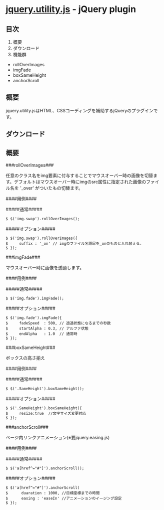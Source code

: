 [jquery.utility.js](https://github.com/haldais/jquery.utility.js) - jQuery plugin 
==================================================

目次
--------------------------------------

1. 概要
2. ダウンロード
3. 機能群
  * rollOverImages
  * imgFade
  * boxSameHeight
  * anchorScroll  

概要
--------------------------------------
jquery.utility.jsはHTML、CSSコーディングを補助するjQueryのプラグインです。

ダウンロード
--------------------------------------

概要
--------------------------------------

###rollOverImages###

任意のクラス名をimg要素に付与することでマウスオーバー時の画像を切替ます。デフォルトはマウスオーバー時にimgのsrc属性に指定された画像のファイル名を '_over' がついたもの切替ます。

####用例####

#####通常#####

    $ $('img.swap').rollOverImages();
   
#####オプション#####

    $ $('img.swap').rollOverImages({
    $     suffix : '_on' // imgのファイル名語尾を_onのものと入れ替える。
    $ });

###imgFade###

マウスオーバー時に画像を透過します。

####用例####

#####通常#####

    $ $('img.fade').imgFade();

#####オプション#####

    $ $('img.fade').imgFade({
    $     fadeSpeed  : 500, // 透過状態になるまでの秒数
    $     startAlpha : 0.3, // アルファ状態
    $     endAlpha   : 1.0  // 通常時
    $ });

###boxSameHeight###

ボックスの高さ揃え

####用例####

#####通常#####

    $ $('.SameHeight').boxSameHeight();

#####オプション#####

    $ $('.SameHeight').boxSameHeight({
    $     resize:true  //文字サイズ変更対応
    $ });

###anchorScroll###

ページ内リンクアニメーション(※要jquery.easing.js)

####用例####

#####通常#####

    $ $('a[href^="#"]').anchorScroll();

#####オプション#####

    $ $('a[href^="#"]').anchorScroll(
    $      duaration : 1000, //目標座標までの時間
    $      easing : 'easeIn' //アニメーションのイージング設定
    $ });
